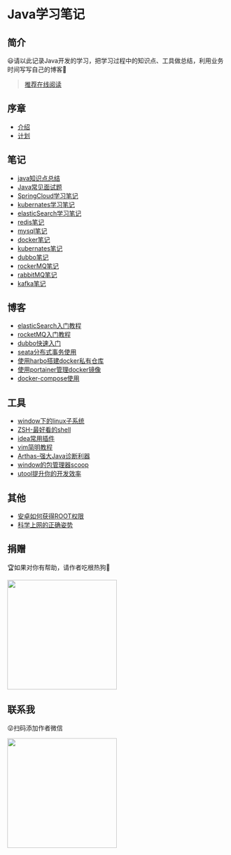 # Java学习笔记

## 简介

😃请以此记录Java开发的学习，把学习过程中的知识点、工具做总结，利用业务时间写写自己的博客🎈

> [推荐在线阅读](http://doc.hkxx.icu)

## 序章
  - [介绍](foreword/介绍.md)
  - [计划](foreword/计划.md)

## 笔记
  - [java知识点总结](notes/java知识点总结.md)
  - [Java常见面试题](notes/java常见面试题.md)
  - [SpringCloud学习笔记](notes/SpringCloud学习笔记.md)
  - [kubernates学习笔记](notes/kubernates学习笔记.md)
  - [elasticSearch学习笔记](notes/elasticSearch学习笔记.md)
  - [redis笔记](/notes/redis.md)
  - [mysql笔记](/notes/mysql.md)
  - [docker笔记](/notes/docker.md)
  - [kubernates笔记](/notes/kubernates学习笔记.md)
  - [dubbo笔记](/notes/docker.md)
  - [rockerMQ笔记](/notes/rocketMQ.md)
  - [rabbitMQ笔记](/notes/rabbitMQ.md)
  - [kafka笔记](/notes/kafka.md)
  
## 博客
  - [elasticSearch入门教程](/blog/elasticSearch入门教程.md)
  - [rocketMQ入门教程](/blog/rocketMQ入门教程.md)
  - [dubbo快速入门](/blog/dubbo快速入门)
  - [seata分布式事务使用](/blog/seata分布式事务使用.md)
  - [使用harbo搭建docker私有仓库](/blog/harbor教程.md)
  - [使用portainer管理docker镜像](/blog/portainer教程.md)
  - [docker-compose使用](/blog/docker-compose教程.md)

## 工具
  - [window下的linux子系统](/tool/window下的linux子系统.md)
  - [ZSH-最好看的shell](/tool/最好看的shell.md)
  - [idea常用插件](/tool/idea常用插件.md)
  - [vim简明教程](/tool/vim简明教程.md)
  - [Arthas-强大Java诊断利器](/tool/强大的java诊断利器.md)
  - [window的包管理器scoop](/tool/window的包管理器.md)
  - [utool提升你的开发效率](/tool/utool提升你的开发效率.md)

## 其他
  - [安卓如何获得ROOT权限](/other/安卓如何获得ROOT权限.md)
  - [科学上网的正确姿势](/other/clash的使用.md)

## 捐赠
🏆如果对你有帮助，请作者吃根热狗🌭

<img src="http://doc.hkxx.icu/images/pay.png" width = "250" height = "250" />

## 联系我
😜扫码添加作者微信

<img src="http://doc.hkxx.icu/images/weixin.jpg" width = "250" height = "250" />
